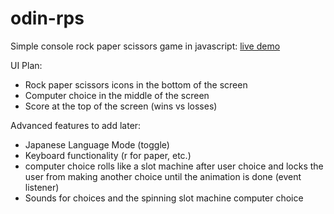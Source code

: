 # odin-rps

Simple console rock paper scissors game in javascript: [live demo](https://jordanotsuji.github.io/odin-rps/)

UI Plan:
- Rock paper scissors icons in the bottom of the screen
- Computer choice in the middle of the screen 
- Score at the top of the screen (wins vs losses)

Advanced features to add later:
- Japanese Language Mode (toggle) 
- Keyboard functionality (r for paper, etc.)
- computer choice rolls like a slot machine after user choice and locks the user from making another choice until the animation is done (event listener) 
- Sounds for choices and the spinning slot machine computer choice
